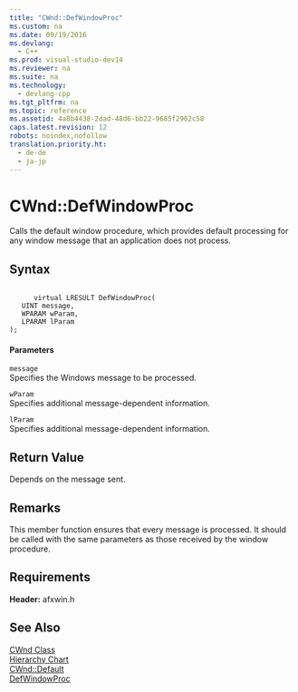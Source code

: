 ```yaml
---
title: "CWnd::DefWindowProc"
ms.custom: na
ms.date: 09/19/2016
ms.devlang: 
  - C++
ms.prod: visual-studio-dev14
ms.reviewer: na
ms.suite: na
ms.technology: 
  - devlang-cpp
ms.tgt_pltfrm: na
ms.topic: reference
ms.assetid: 4a8b4438-2dad-48d6-bb22-9685f2902c58
caps.latest.revision: 12
robots: noindex,nofollow
translation.priority.ht: 
  - de-de
  - ja-jp
---
```

# CWnd::DefWindowProc
Calls the default window procedure, which provides default processing for any window message that an application does not process.  
  
## Syntax  
  
```  
  
      virtual LRESULT DefWindowProc(  
   UINT message,  
   WPARAM wParam,  
   LPARAM lParam   
);  
```  
  
#### Parameters  
 `message`  
 Specifies the Windows message to be processed.  
  
 `wParam`  
 Specifies additional message-dependent information.  
  
 `lParam`  
 Specifies additional message-dependent information.  
  
## Return Value  
 Depends on the message sent.  
  
## Remarks  
 This member function ensures that every message is processed. It should be called with the same parameters as those received by the window procedure.  
  
## Requirements  
 **Header:** afxwin.h  
  
## See Also  
 [CWnd Class](../vs140/CWnd-Class.md)   
 [Hierarchy Chart](../vs140/Hierarchy-Chart.md)   
 [CWnd::Default](../vs140/CWnd--Default.md)   
 [DefWindowProc](http://msdn.microsoft.com/library/windows/desktop/ms633572)